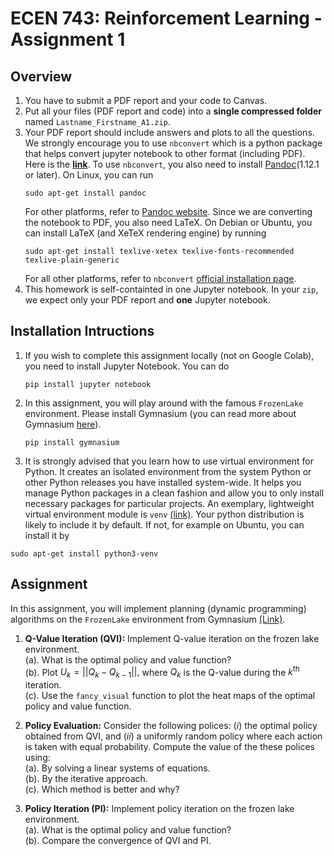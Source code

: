 # ECEN 743: Reinforcement Learning - Assignment 1

## Overview

1. You have to submit a PDF report and your code to Canvas.
2. Put all your files (PDF report and code) into a **single compressed folder** named `Lastname_Firstname_A1.zip`.
3. Your PDF report should include answers and plots to all the questions. We strongly encourage you to use `nbconvert` which is a python package that helps convert jupyter notebook to other format (including PDF). Here is the [**link**](https://github.com/jupyter/nbconvert). To use `nbconvert`, you also need to install [Pandoc](https://pandoc.org/)(1.12.1 or later). On Linux, you can run
    ```
    sudo apt-get install pandoc
    ```
    For other platforms, refer to [Pandoc website](https://pandoc.org/installing.html). Since we are converting the notebook to PDF, you also need LaTeX. On Debian or Ubuntu, you can install LaTeX (and XeTeX rendering engine) by running
    ```
    sudo apt-get install texlive-xetex texlive-fonts-recommended texlive-plain-generic
    ```
    For all other platforms, refer to `nbconvert` [official installation page](https://nbconvert.readthedocs.io/en/latest/install.html).
4. This homework is self-containted in one Jupyter notebook. In your `zip`, we expect only your PDF report and **one** Jupyter notebook.

## Installation Intructions

1. If you wish to complete this assignment locally (not on Google Colab), you need to install Jupyter Notebook. You can do  
    ```
    pip install jupyter notebook
    ```
2. In this assignment, you will play around with the famous `FrozenLake` environment. Please install Gymnasium (you can read more about Gymnasium [here](https://gymnasium.farama.org/)).
    ```
    pip install gymnasium
    ```
3. It is strongly advised that you learn how to use virtual environment for Python. It creates an isolated environment from the system Python or other Python releases you have installed system-wide. It helps you manage Python packages in a clean fashion and allow you to only install necessary packages for particular projects. An exemplary, lightweight virtual environment module is `venv` [(link)](https://docs.python.org/3/library/venv.html). Your python distribution is likely to include it by default. If not, for example on Ubuntu, you can install it by
```
sudo apt-get install python3-venv
```

## Assignment
In this assignment, you will implement planning (dynamic programming)  algorithms on the `FrozenLake` environment from Gymnasium [(Link)](https://gymnasium.farama.org/environments/toy_text/frozen_lake/).

1. **Q-Value Iteration (QVI):** Implement Q-value iteration on the frozen lake environment.  
    (a). What is the optimal policy and value function?  
    (b). Plot $U_k = ||Q_k-Q_{k-1}||,$ where $Q_k$ is the Q-value during the $k^{\mathrm{th}}$ iteration.  
    (c). Use the `fancy_visual` function to plot the heat maps of the optimal policy and value function.  

2. **Policy Evaluation:** Consider the following polices: $(i)$ the optimal policy obtained from  QVI, and $(ii)$ a uniformly random policy where each action is taken with equal probability. Compute the value of the  these polices using:  
    (a). By solving a linear systems of equations.  
    (b). By the iterative approach.    
    (c). Which method is better and why?  

3. **Policy Iteration (PI):** Implement policy iteration on the frozen lake environment.  
    (a). What is the optimal policy and value function?  
    (b). Compare the convergence of QVI and PI.   
